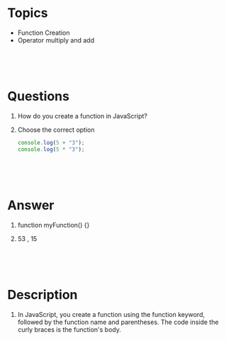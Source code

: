 # Topics

- Function Creation
- Operator multiply and add

&nbsp;

&nbsp;

# Questions

1. How do you create a function in JavaScript?

2. Choose the correct option

   ```js
   console.log(5 + "3");
   console.log(5 * "3");
   ```

&nbsp;

&nbsp;

# Answer

1. function myFunction() {}

2. 53 , 15

&nbsp;

&nbsp;

# Description

1. In JavaScript, you create a function using the function keyword, followed by the function name and parentheses. The code inside the curly braces is the function's body.
